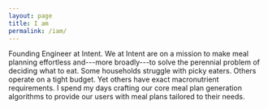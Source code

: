 ```yaml
---
layout: page
title: I am
permalink: /iam/
---
```

Founding Engineer at Intent.
We at Intent are on a mission to make meal planning effortless and---more broadly---to solve the perennial problem of deciding what to eat.
Some households struggle with picky eaters.
Others operate on a tight budget.
Yet others have exact macronutrient requirements.
I spend my days crafting our core meal plan generation algorithms to provide our users with meal plans tailored to their needs.

